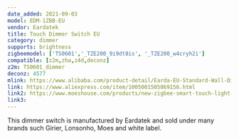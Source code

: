 ```yaml
---
date_added: 2021-09-03
model: EDM-1ZBB-EU
vendor: Eardatek
title: Touch Dimmer Switch EU
category: dimmer
supports: brightness
zigbeemodel: ['TS0601','_TZE200_9i9dt8is', '_TZE200_w4cryh2i']
compatible: [z2m,zha,z4d,deconz]
z2m: TS0601_dimmer
deconz: 4577
mlink: https://www.alibaba.com/product-detail/Earda-EU-Standard-Wall-Dimmer-Electric_1600092367445.html
link: https://www.aliexpress.com/item/1005001505069156.html
link2: https://www.moeshouse.com/products/new-zigbee-smart-touch-light-dimmer-switch-timer-brightness-memory-eu
link3: 
---
```

This dimmer switch is manufactured by Eardatek and sold under many brands such Girier, Lonsonho, Moes and white label. 
